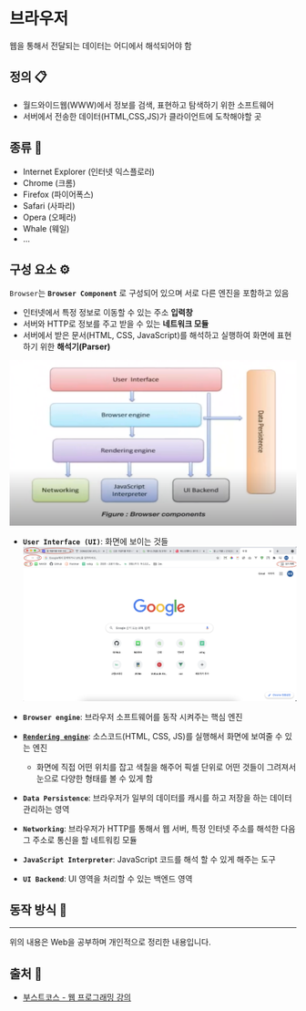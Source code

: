 # 브라우저
웹을 통해서 전달되는 데이터는 어디에서 해석되어야 함

## 정의 📋
- 월드와이드웹(WWW)에서 정보를 검색, 표현하고 탐색하기 위한 소프트웨어
- 서버에서 전송한 데이터(HTML,CSS,JS)가 클라이언트에 도착해야할 곳

## 종류 🔩
- Internet Explorer (인터넷 익스플로러)
- Chrome (크롬)
- Firefox (파이어폭스)
- Safari (사파리)
- Opera (오페라)
- Whale (웨일)
- ...

## 구성 요소 ⚙️
`Browser`는 **`Browser Component`** 로 구성되어 있으며 서로 다른 엔진을 포함하고 있음
- 인터넷에서 특정 정보로 이동할 수 있는 주소 **입력창**
- 서버와 HTTP로 정보를 주고 받을 수 있는 **네트워크 모듈**
- 서버에서 받은 문서(HTML, CSS, JavaScript)를 해석하고 실행하여 화면에 표현하기 위한 **해석기(Parser)**

<img src="./images/browser1.png" width="600">

- **`User Interface (UI)`**: 화면에 보이는 것들
  <img src="./images/browser2.png" width="600">

- **`Browser engine`**: 브라우저 소프트웨어를 동작 시켜주는 핵심 엔진
- **[`Rendering engine`]()**: 소스코드(HTML, CSS, JS)를 실행해서 화면에 보여줄 수 있는 엔진
  - 화면에 직접 어떤 위치를 잡고 색칠을 해주어 픽셀 단위로 어떤 것들이 그려져서 눈으로 다양한 형태를 볼 수 있게 함

- **`Data Persistence`**: 브라우저가 일부의 데이터를 캐시를 하고 저장을 하는 데이터 관리하는 영역
- **`Networking`**: 브라우저가 HTTP를 통해서 웹 서버, 특정 인터넷 주소를 해석한 다음 그 주소로 통신을 할 네트워킹 모듈
- **`JavaScript Interpreter`**: JavaScript 코드를 해석 할 수 있게 해주는 도구
- **`UI Backend`**: UI 영역을 처리할 수 있는 백엔드 영역


## 동작 방식 💪

- - -
위의 내용은 Web을 공부하며 개인적으로 정리한 내용입니다.
## 출처 📝
- [부스트코스 - 웹 프로그래밍 강의](https://www.boostcourse.org/web316/lecture/16661?isDesc=false)